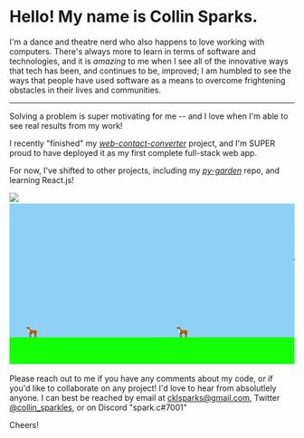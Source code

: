 # Hello! My name is Collin Sparks.

I'm a dance and theatre nerd who also happens to love working with computers. There's always more to learn in terms of software and technologies, and it is _amazing_ to me when I see all of the innovative ways that tech has been, and continues to be, improved; I am humbled to see the ways that people have used software as a means to overcome frightening obstacles in their lives and communities.

---

Solving a problem is super motivating for me -- and I love when I'm able to see real results from my work!

I recently "finished" my [*web-contact-converter*](https://github.com/spark-c/web-contact-converter) project, and I'm SUPER proud to have deployed it as my first complete full-stack web app.

For now, I've shifted to other projects, including my [*py-garden*](https://github.com/spark-c/py-garden) repo, and learning React.js!

![](wcc_demo.gif)
![](pg_demo.gif)

Please reach out to me if you have any comments about my code, or if you'd like to collaborate on any project! I'd love to hear from absolutlely anyone.
I can best be reached by email at cklsparks@gmail.com, Twitter [@collin_sparkles](https://twitter.com/collin_sparkles), or on Discord "spark.c#7001"

Cheers!

<!---
spark-c/spark-c is a ✨ special ✨ repository because its `README.md` (this file) appears on your GitHub profile.
You can click the Preview link to take a look at your changes.
--->
